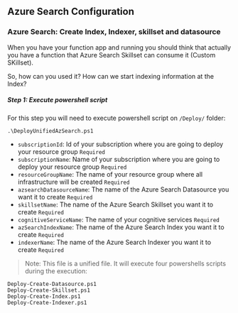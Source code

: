 ## Azure Search Configuration

### Azure Search: Create Index, Indexer, skillset and datasource

When you have your function app and running you should think that actually you have a function that Azure Search Skillset can consume it (Custom SKillset).

So, how can you used it? How can we start indexing information at the Index?

##### Step 1: Execute powershell script
For this step you will need to execute powershell script on `/Deploy/` folder:

```
.\DeployUnifiedAzSearch.ps1
```

- `subscriptionId`: Id of your subscription where you are going to deploy your resource group `Required`
- `subscriptionName`: Name of your subscription where you are going to deploy your resource group `Required`
- `resourceGroupName`: The name of your resource group where all infrastructure will be created `Required`
- `azsearchDatasourceName`: The name of the Azure Search Datasource you want it to create `Required`
- `skillsetName`: The name of the Azure Search Skillset you want it to create `Required`
- `cognitiveServiceName`: The name of your cognitive services `Required`
- `azSearchIndexName`: The name of the Azure Search Index you want it to create `Required`
- `indexerName`: The name of the Azure Search Indexer you want it to create `Required`

>Note: This file is a unified file. It will execute four powershells scripts during the execution:

    Deploy-Create-Datasource.ps1
    Deploy-Create-Skillset.ps1
    Deploy-Create-Index.ps1
    Deploy-Create-Indexer.ps1
